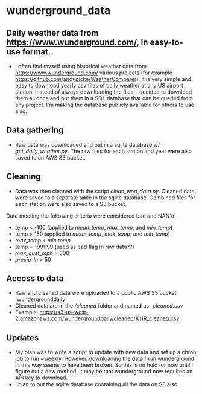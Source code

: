 # wunderground_data

## Daily weather data from <https://www.wunderground.com/>, in easy-to-use format.

- I often find myself using historical weather data from <https://www.wunderground.com/> various projects (for example <https://github.com/andypicke/WeatherComparer>); it is very simple and easy to download yearly csv files of daily weather at any US airport station. Instead of always downloading the files, I decided to download them all once and put them in a SQL database that can be queried from any project. I'm making the database publicly available for others to use also.

## Data gathering
- Raw data was downloaded and put in a sqlite database w/ *get_daily_weather.py*. The raw files for each station and year were also saved to an AWS S3 bucket.


## Cleaning

- Data was then cleaned with the script *clean_wea_data.py*. Cleaned data were saved to a separate table in the sqlite database. Combined files for each station were also saved to a S3 bucket.

Data meeting the following criteria were considered bad and NAN'd:
- temp < -100 (applied to *mean_temp*, *max_temp*, and *min_temp*)
- temp > 150 (applied to *mean_temp*, *max_temp*, and *min_temp*)
- *max_temp* < *min temp*
- temp = -99999 (used as bad flag in raw data??)
- *max_gust_mph* > 300
- *precip_In* > 50

## Access to data
- Raw and cleaned data were uploaded to a public AWS S3 bucket: 'wundergrounddaily'
- Cleaned data are in the */cleaned* folder and named as *<station>_cleaned.csv*
- Example: https://s3-us-west-2.amazonaws.com/wundergrounddaily/cleaned/K11R_cleaned.csv

## Updates
- My plan was to write a script to update with new data and set up a chron job to run ~weekly. However, downloading the data from wunderground in this way seems to have been broken. So this is on hold for now until I figure out a new method. It may be that wunderground now requires an API key to download.
- I plan to put the sqlite database containing all the data on S3 also.
